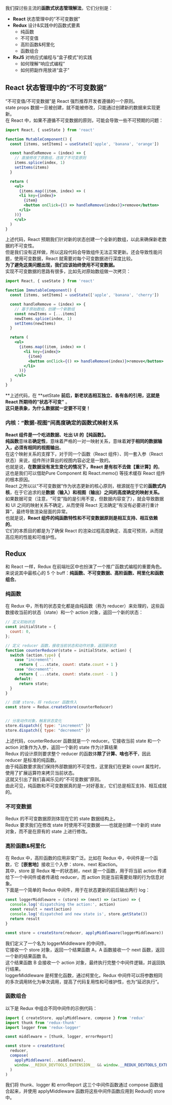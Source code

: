 我们探讨些主流的**函数式状态管理解法**，它们分别是：

- **React** 状态管理中的“不可变数据”
- **Redux** 设计&实践中的函数式要素
   - 纯函数
   - 不可变值
   - 高阶函数&柯里化
   - 函数组合
- **RxJS** 对响应式编程与“盒子模式”的实践
   - 如何理解“响应式编程”
   - 如何把副作用放进“盒子”



## React 状态管理中的“不可变数据”
“不可变值/不可变数据”是 React 强烈推荐开发者遵循的一个原则。<br />state props 数据一旦被创建，就不能被修改，只能通过创建新的数据来实现更新。<br />在 React 中，如果不遵循不可变数据的原则，可能会导致一些不可预期的问题：
```jsx
import React, { useState } from 'react'

function MutableComponent() {
  const [items, setItems] = useState(['apple', 'banana', 'orange'])

  const handleRemove = (index) => {
    // 直接修改了原数组，违背了不可变原则
    items.splice(index, 1) 
    setItems(items)
  }

  return (
    <ul>
      {items.map((item, index) => (
      <li key={index}>
        {item}
        <button onClick={() => handleRemove(index)}>remove</button>
      </li>
    ))}
    </ul>
  )
}
```
上述代码，React 预期我们针对新的状态创建一个全新的数组，以此来确保新老数据的不可变性。<br />但是我们没有这样做，所以这段代码会导致组件无法正常更新。还会导致性能问题，使用可变数据，React 就需要对每个可变数据进行深度比较。<br />**为了避免这类问题出现，我们应该始终使用不可变数据。**<br />实现不可变数据的思路有很多，比如先对原始数组做一次拷贝：
```jsx
import React, { useState } from 'react'

function ImmutableComponent() {
  const [items, setItems] = useState(['apple', 'banana', 'cherry'])

  const handleRemove = (index) => {
    // 基于原始数组，创建一个新数组
    const newItems = [...items]  
    newItems.splice(index, 1) 
    setItems(newItems)
  }

  return (
    <ul>
      {items.map((item, index) => (
        <li key={index}>
          {item}
          <button onClick={() => handleRemove(index)}>remove</button>
        </li>
      ))}
    </ul>
  )
}
```
**上述代码，在 **setState **前后，新老状态相互独立、各有各的引用，这就是 React 所期待的“状态不可变”** 。<br />**这只是表象，为什么数据就一定要不可变！**

### 内核：“数据-视图”间高度确定的函数式映射关系
**React 组件是一个吃进数据、吐出 UI 的【纯函数】。**<br />**纯函数**意味着**确定性**，意味着严格的一对一映射关系，意味着**对于相同的数据输入，必须有相同的视图输出**。<br />在这个映射关系的支撑下，对于同一个函数（React 组件）、同一套入参（React 状态）来说，组件所计算出的视图内容必定是一致的。<br />也就是说，**在数据没有发生变化的情况下，React 是有权不去做【重计算】的**。<br />这也是我们可以借助Pure Component 和 React.memo() 等技术缓存 React 组件的根本原因。<br />React 之所以以“不可变数据”作为状态更新的核心原则，根源就在于它的**函数式内核**，在于它追求的是**数据（输入）和视图（输出）之间的高度确定的映射关系。**<br />如果数据可变（注意，“可变”指的是引用不变，但数据内容变了），就会导致数据和 UI 之间的映射关系不确定，从而使得 React 无法确定“有没有必要进行重计算”，最终导致渲染层面的异常。<br />也就是说，**React 组件的纯函数特性和不可变数据原则是相互支持、相互依赖的**。<br />它们的本质目的都是为了确保 React 的渲染过程高度确定、高度可预测，从而提高应用的性能和可维护性。

## Redux
和 React 一样，Redux 在前端社区中也扮演了一个推广函数式编程的重要角色。<br />来说说其中最核心的 5 个 buff：**纯函数、不可变数据、高阶函数、柯里化和函数组合**。

### 纯函数
在 Redux 中，所有的状态变化都是由纯函数（称为 reducer）来处理的，这些函数接收当前的状态（state）和一个 action 对象，返回一个新的状态：
```jsx
// 定义初始状态
const initialState = {
  count: 0,
};

// 定义 reducer 函数，接收当前状态和动作对象，返回新状态
function counterReducer(state = initialState, action) {
  switch (action.type) {
    case "increment":
      return { ...state, count: state.count + 1 }
    case "decrement":
      return { ...state, count: state.count - 1 }
    default:
      return state;
  }
}

// 创建 store，将 reducer 函数传入
const store = Redux.createStore(counterReducer)


// 分发动作对象，触发状态变化
store.dispatch({ type: "increment" })
store.dispatch({ type: "decrement" })
```
上述代码，counterReducer 函数就是一个 reducer。它接收当前 state 和一个 action 对象作为入参，返回一个新的 state 作为计算结果<br />Redux 的设计原则要求整个 reducer 的函数体**除了计算、啥也不干**，因此 reducer 是标准的纯函数。<br />由于纯函数要求我们保持外部数据的不可变性，这里我们在更新 count 属性时，使用了扩展运算符来拷贝当前状态。<br />这就又引出了我们喜闻乐见的“不可变数据”原则。<br />由此可见，纯函数和不可变数据真的是一对好基友，它们总是相互支持、相互成就的。

### 不可变数据
Redux 的不可变数据原则体现在它的 state 数据结构上。<br />Redux 要求我们在修改 state 时使用不可变数据——也就是创建一个新的 state 对象，而不是在原有的 state 上进行修改。

### 高阶函数&柯里化
在 Redux 中，高阶函数的应用非常广泛。比如在 Redux 中，中间件是一个函数，它【**嵌套地**】接收三个入参：store、next 和action。<br />其中，store 是 Redux 唯一的状态树，next 是一个函数，用于将当前 action 传递给下一个中间件或者传递给 reducer，而 action 则是当前需要处理的行为信息对象。<br />下面是一个简单的 Redux 中间件，用于在状态更新的前后输出两行 log：
```jsx
const loggerMiddleware = (store) => (next) => (action) => {
  console.log('dispatching the action:', action)
  const result = next(action)
  console.log('dispatched and new state is', store.getState())
  return result
}

const store = createStore(reducer, applyMiddleware(loggerMiddleware))
```
我们定义了一个名为 loggerMiddleware 的中间件。<br />它接收一个 store 对象，返回一个结果函数 A，A 函数接收一个 next 函数，返回一个新的结果函数 B。<br />这个结果函数 B 会接收一个 action 对象，最终执行完整个中间件逻辑，并返回执行结果。<br />loggerMiddleware 是柯里化函数，通过柯里化，Redux 中间件可以将参数相同的多次调用转化为单次调用，提高了代码复用性和可维护性，也为“延迟执行”。

### 函数组合
以下是 Redux 中组合不同中间件的示例代码：
```jsx
import { createStore, applyMiddleware, compose } from 'redux'
import thunk from 'redux-thunk'
import logger from 'redux-logger'

const middleware = [thunk, logger, errorReport]

const store = createStore(
  reducer,
  compose(
    applyMiddleware(...middleware),
    window.__REDUX_DEVTOOLS_EXTENSION__ && window.__REDUX_DEVTOOLS_EXTENSION__()
  )
)
```
我们将 thunk、logger 和 errorReport 这三个中间件函数通过 compose 函数组合起来，并使用 applyMiddleware 函数将这些中间件函数应用到 Redux的 store 中。
